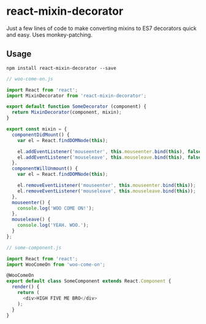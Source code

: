 # react-mixin-decorator
Just a few lines of code to make converting mixins to ES7 decorators quick and easy.  Uses monkey-patching.

## Usage
`npm install react-mixin-decorator --save`

```js
// woo-come-on.js

import React from 'react';
import MixinDecorator from 'react-mixin-decorator';

export default function SomeDecorator (component) {
  return MixinDecorator(component, mixin);
}

export const mixin = {
  componentDidMount() {
    var el = React.findDOMNode(this);

    el.addEventListener('mouseenter', this.mouseenter.bind(this), false);
    el.addEventListener('mouseleave', this.mouseleave.bind(this), false);
  },
  componentWillUnmount() {
    var el = React.findDOMNode(this);

    el.removeEventListener('mouseenter', this.mouseenter.bind(this));
    el.removeEventListener('mouseleave', this.mouseleave.bind(this));
  },
  mouseenter() {
    console.log('WOO COME ON!');
  },
  mouseleave() {
    console.log('YEAH. WOO.');
  }
};
```
```js
// some-component.js

import React from 'react';
import WooComeOn from 'woo-come-on';

@WooComeOn
export default class SomeComponent extends React.Component {
  render() {
    return (
      <div>HIGH FIVE ME BRO</div>
    );
  }
}
```
